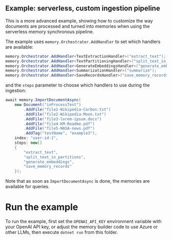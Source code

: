 ## Example: serverless, custom ingestion pipeline

This is a more advanced example, showing how to customize the way documents
are processed and turned into memories when using the serverless memory synchronous pipeline.

The example uses `memory.Orchestrator.AddHandler` to set which handlers are available:

```csharp
memory.Orchestrator.AddHandler<TextExtractionHandler>("extract_text");
memory.Orchestrator.AddHandler<TextPartitioningHandler>("split_text_in_partitions");
memory.Orchestrator.AddHandler<GenerateEmbeddingsHandler>("generate_embeddings");
memory.Orchestrator.AddHandler<SummarizationHandler>("summarize");
memory.Orchestrator.AddHandler<SaveRecordsHandler>("save_memory_records");
```

and the `steps` parameter to choose which handlers to use
during the ingestion:

```csharp
await memory.ImportDocumentAsync(
    new Document("inProcessTest")
        .AddFile("file1-Wikipedia-Carbon.txt")
        .AddFile("file2-Wikipedia-Moon.txt")
        .AddFile("file3-lorem-ipsum.docx")
        .AddFile("file4-KM-Readme.pdf")
        .AddFile("file5-NASA-news.pdf")
        .AddTag("testName", "example3"),
    index: "user-id-1",
    steps: new[]
    {
        "extract_text",
        "split_text_in_partitions",
        "generate_embeddings",
        "save_memory_records"
    });
```

Note that as soon as `ImportDocumentAsync` is done, the memories are available for queries.

# Run the example

To run the example, first set the `OPENAI_API_KEY` environment variable with your
OpenAI API key, or adjust the memory builder code to use Azure or other LLMs, then
execute `dotnet run` from this folder.